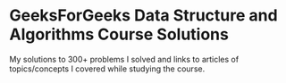 # GeeksForGeeks Data Structure and Algorithms Course Solutions
My solutions to 300+ problems I solved and links to articles of topics/concepts I covered while studying the course.